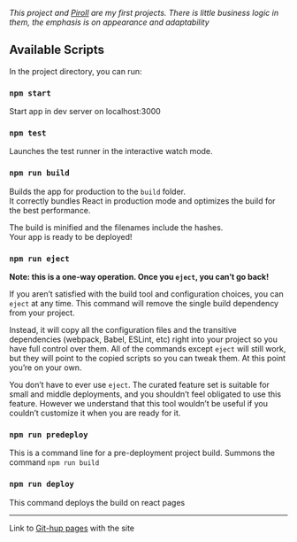 *This project and [Piroll]((https://mykola-kond-73.github.io/piroll/)) are my first projects. There is little business logic in them, the emphasis is on appearance and adaptability*

## Available Scripts

In the project directory, you can run:

### `npm start`

Start app in dev server on localhost:3000 

### `npm test`

Launches the test runner in the interactive watch mode.<br />

### `npm run build`

Builds the app for production to the `build` folder.<br />
It correctly bundles React in production mode and optimizes the build for the best performance.

The build is minified and the filenames include the hashes.<br />
Your app is ready to be deployed!

### `npm run eject`

**Note: this is a one-way operation. Once you `eject`, you can’t go back!**

If you aren’t satisfied with the build tool and configuration choices, you can `eject` at any time. This command will remove the single build dependency from your project.

Instead, it will copy all the configuration files and the transitive dependencies (webpack, Babel, ESLint, etc) right into your project so you have full control over them. All of the commands except `eject` will still work, but they will point to the copied scripts so you can tweak them. At this point you’re on your own.

You don’t have to ever use `eject`. The curated feature set is suitable for small and middle deployments, and you shouldn’t feel obligated to use this feature. However we understand that this tool wouldn’t be useful if you couldn’t customize it when you are ready for it.

### `npm run predeploy`
This is a command line for a pre-deployment project build. Summons the command `npm run build`

### `npm run deploy`
This command deploys the build on react pages

--------------

Link to [Git-hup pages](https://mykola-kond-73.github.io/agnecy/) with the site

